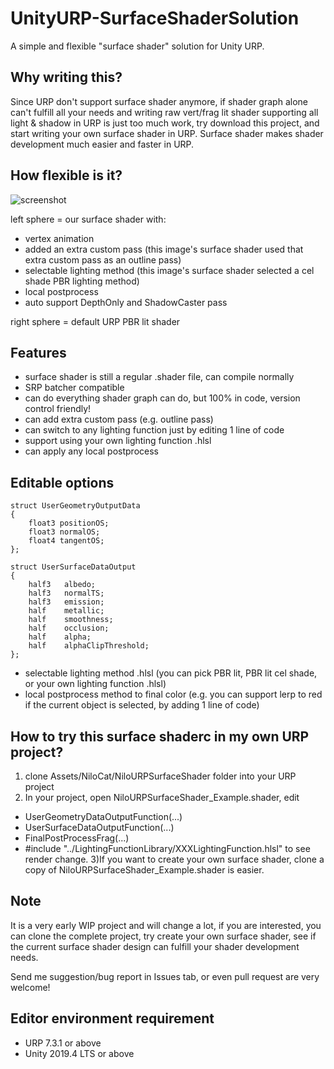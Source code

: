 # UnityURP-SurfaceShaderSolution
 A simple and flexible "surface shader" solution for Unity URP.
 
Why writing this?
-----------------------
Since URP don't support surface shader anymore, if shader graph alone can't fulfill all your needs and writing raw vert/frag lit shader supporting all light & shadow in URP is just too much work, try download this project, and start writing your own surface shader in URP.
Surface shader makes shader development much easier and faster in URP.

How flexible is it?
-----------------------
 ![screenshot](https://i.imgur.com/pLNO4aR.png)
 
left sphere = our surface shader with:
- vertex animation
- added an extra custom pass (this image's surface shader used that  extra custom pass as an outline pass)
- selectable lighting method (this image's surface shader selected a cel shade PBR lighting method)
- local postprocess
- auto support DepthOnly and ShadowCaster pass

right sphere = default URP PBR lit shader

Features
-----------------------
- surface shader is still a regular .shader file, can compile normally
- SRP batcher compatible
- can do everything shader graph can do, but 100% in code, version control friendly!
- can add extra custom pass (e.g. outline pass)
- can switch to any lighting function just by editing 1 line of code
- support using your own lighting function .hlsl
- can apply any local postprocess

Editable options
-----------------------

    struct UserGeometryOutputData
    {
        float3 positionOS;
        float3 normalOS;
        float4 tangentOS;
    };

    struct UserSurfaceDataOutput
    {
        half3   albedo;             
        half3   normalTS;          
        half3   emission;     
        half    metallic;
        half    smoothness;
        half    occlusion;                
        half    alpha;          
        half    alphaClipThreshold;
    };
    
- selectable lighting method .hlsl (you can pick PBR lit, PBR lit cel shade, or your own lighting function .hlsl)
- local postprocess method to final color (e.g. you can support lerp to red if the current object is selected, by adding 1 line of code)

How to try this surface shaderc in my own URP project?
-----------------------
1) clone Assets/NiloCat/NiloURPSurfaceShader folder into your URP project
2) In your project, open NiloURPSurfaceShader_Example.shader, edit 
- UserGeometryDataOutputFunction(...)
- UserSurfaceDataOutputFunction(...)
- FinalPostProcessFrag(...)
- #include "../LightingFunctionLibrary/XXXLightingFunction.hlsl"
to see render change.
3)If you want to create your own surface shader, clone a copy of NiloURPSurfaceShader_Example.shader is easier.

Note
-----------------------
It is a very early WIP project and will change a lot, if you are interested, you can clone the complete project, try create your own surface shader, see if the current surface shader design can fulfill your shader development needs.

Send me suggestion/bug report in Issues tab, or even pull request are very welcome!

Editor environment requirement
-----------------------
- URP 7.3.1 or above
- Unity 2019.4 LTS or above
